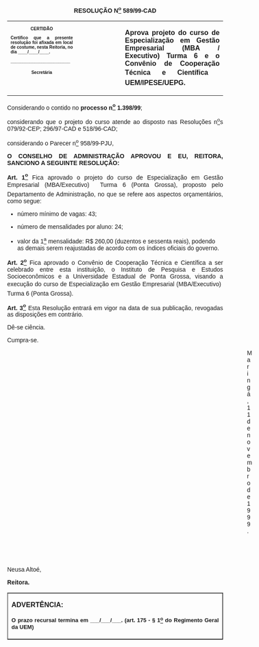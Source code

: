 <BODY>

<B><FONT FACE="Arial"><P ALIGN="CENTER">RESOLU&Ccedil;&Atilde;O  N<U><SUP>o</U></SUP> 589/99-CAD</P>
</B><P ALIGN="JUSTIFY"></P></FONT>
<TABLE CELLSPACING=0 BORDER=0 CELLPADDING=7 WIDTH=621>
<TR><TD WIDTH="32%" VALIGN="TOP">
<B><FONT FACE="Arial" SIZE=1><P ALIGN="CENTER">CERTID&Atilde;O</P>
<P ALIGN="JUSTIFY">   Certifico que a presente resolu&ccedil;&atilde;o foi afixada em local de costume, nesta Reitoria, no dia ____/____/____.</P>
<P ALIGN="JUSTIFY"></P>
<P ALIGN="JUSTIFY">_________________________</P>
<P ALIGN="CENTER">Secret&aacute;ria</B></FONT></TD>
<TD WIDTH="21%" VALIGN="TOP">&nbsp;</TD>
<TD WIDTH="47%" VALIGN="TOP">
<B><FONT FACE="Arial"><P ALIGN="JUSTIFY">Aprova projeto do curso de Especializa&ccedil;&atilde;o em Gest&atilde;o Empresarial (MBA / Executivo) Turma 6 e o Conv&ecirc;nio de Coopera&ccedil;&atilde;o T&eacute;cnica e Cient&iacute;fica  UEM/IPESE/UEPG.</B></FONT></TD>
</TR>
</TABLE>

<FONT FACE="Arial"><P ALIGN="JUSTIFY"></P>
<P ALIGN="JUSTIFY">&#9;Considerando  o contido no <B>processo n<U><SUP>o</U></SUP> 1.398/99</B>;</P>
<P ALIGN="JUSTIFY">&#9;considerando que o projeto do curso atende ao disposto nas Resolu&ccedil;&otilde;es n<U><SUP>o</U>s</SUP> 079/92-CEP; 296/97-CAD e 518/96-CAD;</P>
<P ALIGN="JUSTIFY">&#9;considerando o Parecer n<U><SUP>o</U></SUP> 958/99-PJU,</P>
<B><P ALIGN="JUSTIFY"></P>
<P ALIGN="JUSTIFY">O CONSELHO DE ADMINISTRA&Ccedil;&Atilde;O APROVOU E EU, REITORA, SANCIONO A SEGUINTE RESOLU&Ccedil;&Atilde;O:</P>
<P ALIGN="JUSTIFY"></P>
<P ALIGN="JUSTIFY">&#9;Art. 1<U><SUP>o</U></SUP> </B>Fica aprovado o projeto do curso de Especializa&ccedil;&atilde;o em Gest&atilde;o Empresarial (MBA/Executivo)  Turma 6 (Ponta Grossa), proposto pelo Departamento de Administra&ccedil;&atilde;o, no que se refere aos aspectos or&ccedil;ament&aacute;rios, como segue:</P>

<UL>
<P ALIGN="JUSTIFY"><LI>n&uacute;mero m&iacute;nimo de vagas: 43;</LI></P>
<P ALIGN="JUSTIFY"><LI>n&uacute;mero de mensalidades por aluno: 24;</LI></P>
<P ALIGN="JUSTIFY"><LI>valor da 1<U><SUP>a</U></SUP> mensalidade: R$ 260,00 (duzentos e sessenta reais), podendo as demais serem reajustadas de acordo com os &iacute;ndices oficiais do governo.</LI></P></UL>

<B><P ALIGN="JUSTIFY">Art. 2<U><SUP>o</B></U></SUP> Fica aprovado o Conv&ecirc;nio de Coopera&ccedil;&atilde;o T&eacute;cnica e Cient&iacute;fica a ser celebrado entre esta institui&ccedil;&atilde;o, o Instituto de Pesquisa e Estudos Socioecon&ocirc;micos e a Universidade Estadual de Ponta Grossa, visando a execu&ccedil;&atilde;o do curso de Especializa&ccedil;&atilde;o em Gest&atilde;o Empresarial (MBA/Executivo)  Turma 6 (Ponta Grossa).</P>
<B><P ALIGN="JUSTIFY">Art. 3<U><SUP>o</U></SUP> </B>Esta Resolu&ccedil;&atilde;o entrar&aacute; em vigor na data de sua publica&ccedil;&atilde;o, revogadas as disposi&ccedil;&otilde;es em contr&aacute;rio.</P>
<P ALIGN="JUSTIFY">D&ecirc;-se ci&ecirc;ncia.</P>
<P ALIGN="JUSTIFY">Cumpra-se.</P>
<P ALIGN="JUSTIFY"></P><DIR>
<DIR>
<DIR>
<DIR>
<DIR>
<DIR>
<DIR>
<DIR>
<DIR>
<DIR>
<DIR>
<DIR>
<DIR>
<DIR>

<P ALIGN="JUSTIFY">Maring&aacute;, 11 de novembro de 1999.</P>
<P ALIGN="JUSTIFY"></P>
<P ALIGN="JUSTIFY">&nbsp;</P>
<P ALIGN="JUSTIFY">&nbsp;</P></DIR>
</DIR>
</DIR>
</DIR>
</DIR>
</DIR>
</DIR>
</DIR>
</DIR>
</DIR>
</DIR>
</DIR>
</DIR>
</DIR>

<P ALIGN="JUSTIFY">&#9;&#9;&#9;&#9;&#9;&#9;&#9;Neusa Alto&eacute;,</P>
<P ALIGN="JUSTIFY">&#9;&#9;&#9;&#9;&#9;&#9;&#9;<B>Reitora.</P>
<P ALIGN="JUSTIFY"></P></B></FONT>
<TABLE BORDER CELLSPACING=1 CELLPADDING=4 WIDTH=212>
<TR><TD VALIGN="TOP">
<B><FONT FACE="Arial"><P> ADVERT&Ecirc;NCIA:</P>
</FONT><FONT FACE="Arial" SIZE=2><P ALIGN="JUSTIFY">O prazo recursal termina em ___/___/___. (art. 175 - § 1<U><SUP>o</U></SUP> do Regimento Geral da UEM)</B></FONT></TD>
</TR>
</TABLE>

<FONT FACE="Arial"><P ALIGN="JUSTIFY"></P></FONT></BODY>

